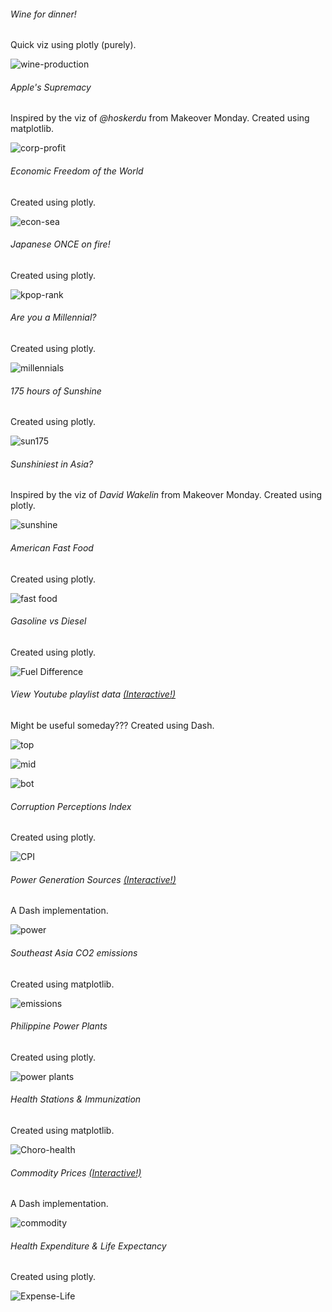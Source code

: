 ###### Wine for dinner!

Quick viz using plotly (purely).

![wine-production](wine-produce.png)


###### Apple's Supremacy

Inspired by the viz of *@hoskerdu* from Makeover Monday. Created using matplotlib.

![corp-profit](corp-profit.gif)


###### Economic Freedom of the World

Created using plotly.

![econ-sea](econ-free.png)


###### Japanese ONCE on fire!

Created using plotly.

![kpop-rank](kpop.png)


###### Are you a Millennial?

Created using plotly.

![millennials](millennial.png)


###### 175 hours of Sunshine

Created using plotly.

![sun175](sunshine175.png)


###### Sunshiniest in Asia?

Inspired by the viz of *David Wakelin* from Makeover Monday. Created using plotly.

![sunshine](sunshine.png)


###### American Fast Food

Created using plotly.

![fast food](fastfood.png)


###### Gasoline vs Diesel

Created using plotly.

![Fuel Difference](fuel_prx.png)


###### View Youtube playlist data [(Interactive!)](https://yt-data-view.herokuapp.com/)

Might be useful someday??? Created using Dash.

![top](yt1.png)

![mid](yt2.png)

![bot](yt3.png)


###### Corruption Perceptions Index

Created using plotly.

![CPI](cp-index.png)


###### Power Generation Sources [(Interactive!)](https://phl-power-gen.herokuapp.com/)

A Dash implementation.

![power](power.png)


###### Southeast Asia CO2 emissions

Created using matplotlib.

![emissions](co2_bar_race.gif)


###### Philippine Power Plants

Created using plotly.

![power plants](power-plant.png)


###### Health Stations & Immunization

Created using matplotlib.

![Choro-health](health_choro_map_modx.png)


###### Commodity Prices [(Interactive!)](https://phl-retail-commodity.herokuapp.com/)

A Dash implementation.

![commodity](commodity.png)


###### Health Expenditure & Life Expectancy

Created using plotly.

![Expense-Life](expense-life-scatter.png)
